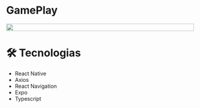 # GamePlay

<div style="display: flex">
  <img style="width: 100%" src="https://github.com/vitor-scheffer/gameplay/assets/103120313/483cfbd3-8281-496a-9832-170707c6ca90"></img>
</div>

# 🛠️ Tecnologias

<ul>
  <li>React Native</li>
  <li>Axios</li>
  <li>React Navigation</li>
  <li>Expo</li>
  <li>Typescript</li>
</ul>


